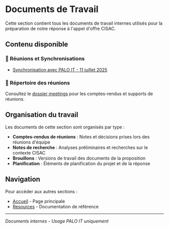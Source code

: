 # Documents de Travail

Cette section contient tous les documents de travail internes utilisés pour la préparation de notre réponse à l'appel d'offre CISAC.

## Contenu disponible

### 📅 Réunions et Synchronisations
- [Synchronisation avec PALO IT - 11 juillet 2025](../2025-07-11-CISAC-Synchro-avec-PALO.md)

### 📁 Répertoire des réunions
Consultez le [dossier meetings](../meetings/) pour les comptes-rendus et supports de réunions.

## Organisation du travail

Les documents de cette section sont organisés par type :

- **Comptes-rendus de réunions** : Notes et décisions prises lors des réunions d'équipe
- **Notes de recherche** : Analyses préliminaires et recherches sur le contexte CISAC
- **Brouillons** : Versions de travail des documents de la proposition
- **Planification** : Éléments de planification du projet et de la réponse

## Navigation

Pour accéder aux autres sections :
- [Accueil](../index.md) - Page principale
- [Resources](../resources/index.md) - Documentation de référence

---

*Documents internes - Usage PALO IT uniquement*



